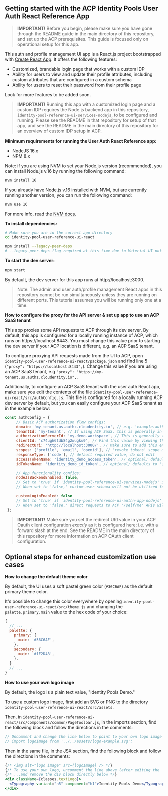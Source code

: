 ## Getting started with the ACP Identity Pools User Auth React Reference App

> **IMPORTANT!** Before you begin, please make sure you have gone through the README guide in the main directory of this repository, and set up the ACP prerequisites. This guide is focused only on operational setup for this app.

This auth and profile management UI app is a React.js project bootstrapped with [Create React App](https://github.com/facebook/create-react-app).
It offers the following features:

- Customized, brandable login page that works with a custom IDP
- Ability for users to view and update their profile attributes, including custom attributes that are configured in a custom schema
- Ability for users to reset their password from their profile page

Look for more features to be added soon.

> **IMPORTANT!** Running this app with a customized login page and a custom IDP requires the Node.js backend app in this repository, `identity-pool-reference-ui-services-nodejs`, to be configured and running. Please see the README in that repository for setup of that app, and see the README in the main directory of this repository for an overview of custom IDP setup in ACP.

**Minimum requirements for running the User Auth React Reference app:**

- NodeJS 16.x
- NPM 8.x

Note: if you are using NVM to set your Node.js version (recommended), you can install Node.js v.16 by running the following command:

```bash
nvm install 16
```

If you already have Node.js v.16 installed with NVM, but are currently running another version, you can run the following command:

```bash
nvm use 16
```

For more info, read the [NVM docs](https://github.com/nvm-sh/nvm#intro).

**To install dependencies:**

```bash
# Make sure you are in the correct app directory
cd identity-pool-user-reference-ui-react

npm install --legacy-peer-deps
# --legacy-peer-deps flag required at this time due to Material-UI not having been updated for React 18
```

**To start the dev server:**

```bash
npm start
```

By default, the dev server for this app runs at http://localhost:3000.

> Note: The admin and user auth/profile management React apps in this repository cannot be run simultaneously unless they are running on different ports. This tutorial assumes you will be running only one at a time.

**How to configure the proxy for the API server & set up app to use an ACP SaaS tenant**

This app proxies some API requests to ACP through its dev server. By default, this app is configured for a locally running instance of ACP, which runs on https://localhost:8443. You must change this value prior to starting the dev server if your ACP location is different, e.g. an ACP SaaS tenant.

To configure proxying API requests made from the UI to ACP, open `identity-pool-user-reference-ui-react/package.json` and find line 5 (`"proxy": "https://localhost:8443",`). Change this value if you are using an ACP SaaS tenant, e.g `"proxy": "https://my-tenant.us.authz.cloudentity.io",`.

Additionally, to configure an ACP SaaS tenant with the user auth React app, make sure you edit the contents of the file `identity-pool-user-reference-ui-react/src/authConfig.js`. This file is configured for a locally running ACP dev server by default, but you can easily configure your ACP SaaS tenant as in the example below:

```js
const authConfig = {
     // Basic ACP authorization flow configs:
     domain: 'my-tenant.us.authz.cloudentity.io', // e.g. 'example.authz.cloudentity.io' (domain only, without 'https://' prefix)
     tenantId: 'my-tenant', // If using ACP SaaS, this is generally in the subdomain of your ACP SaaS URL. For local ACP, value is 'default'
     authorizationServerId: 'my-demo-workspace', // This is generally the name of the workspace you created the OAuth client in.
     clientId: 'c74ugh6tdb84g2wugku0', // Find this value by viewing the details of your OAuth client
     redirectUri: 'http://localhost:3000/', // Make sure to add this exact value (including trailing slash) to the 'redirect_uri' list of your OAuth client settings
     scopes: ['profile', 'email', 'openid'], // 'revoke_tokens' scope must be present for 'logout' action to revoke token! Without it, token will only be deleted from browser's local storage.
     responseType: ['code'], // default required value, do not edit
     accessTokenName: 'identity_demo_access_token', // optional; defaults to '{tenantId}_{authorizationServerId}_access_token'
     idTokenName: 'identity_demo_id_token', // optional; defaults to '{tenantId}_{authorizationServerId}_id_token'

     // App functionality configs:
     nodeJsBackendEnabled: false,
     // Set to 'true' if 'identity-pool-reference-ui-services-nodejs' is set up and running, and a custom user schema is being utilized.
     // When set to 'false,' custom user schema will not be utilized for profile functionality, even if one exists for the configured identity pool.

     customLoginEnabled: false
     // Set to 'true' if 'identity-pool-reference-ui-authn-app-nodejs' is set up and running, and a custom IDP has been set up for the ACP workspace.
     // When set to 'false,' direct requests to ACP '/self/me' APIs will be used for profile functionality.
 };
```

> **IMPORTANT!** Make sure you set the redirect URI value in your ACP Oauth client configuration _exactly_ as it is configured here; i.e. with a forward slash at the end. See the README in the main directory of this repository for more information on ACP OAuth client configuration.

## Optional steps for enhanced customization use cases

**How to change the default theme color**

By default, the UI uses a soft pastel green color (`#36C6AF`) as the default primary theme color.

It's possible to change this color everywhere by opening `identity-pool-user-reference-ui-react/src/theme.js` and changing the `palette.primary.main` value to the hex code of your choice:

```js
{
  // ...
  palette: {
    primary: {
      main: '#36C6AF',
    },
    secondary: {
      main: '#1F2D48',
    },
  }
  // ...
}
```

**How to use your own logo image**

By default, the logo is a plain text value, "Identity Pools Demo."

To use a custom logo image, first add an SVG or PNG to the directory `identity-pool-user-reference-ui-react/src/assets`.

Then, in `identity-pool-user-reference-ui-react/src/components/common/PageToolbar.js`, in the imports section, find the following block and follow the directions in the comments:

```js
// Uncomment and change the line below to point to your own logo image
// import logoImage from '../../assets/logo-example.svg';
```

Then in the same file, in the JSX section, find the following block and follow the directions in the comments:

```jsx
{/* <img alt="logo image" src={logoImage} /> */}
{/* To use your own logo, uncomment the line above (after editing the 'logoImage' import declaration to point to your own image)... */}
{/* ...and remove the div block directly below */}
<div className={classes.textLogo}>
  <Typography variant="h5" component="h1">Identity Pools Demo</Typography>
</div>
```
